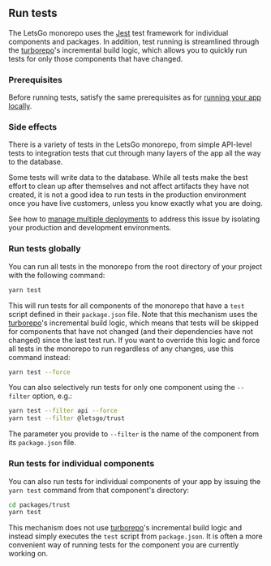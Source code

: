 ## Run tests

The LetsGo monorepo uses the [Jest](https://jestjs.io/) test framework for individual components and packages. In addition, test running is streamlined through the [turborepo](https://turbo.build/repo)'s incremental build logic, which allows you to quickly run tests for only those components that have changed.

### Prerequisites

Before running tests, satisfy the same prerequisites as for [running your app locally](./run-locally.md#prerequisities).

### Side effects

There is a variety of tests in the LetsGo monorepo, from simple API-level tests to integration tests that cut through many layers of the app all the way to the database.

Some tests will write data to the database. While all tests make the best effort to clean up after themselves and not affect artifacts they have not created, it is not a good idea to run tests in the production environment once you have live customers, unless you know exactly what you are doing.

See how to [manage multiple deployments](./manage-multiple-deployments.md) to address this issue by isolating your production and development environments.

### Run tests globally

You can run all tests in the monorepo from the root directory of your project with the following command:

```bash
yarn test
```

This will run tests for all components of the monorepo that have a `test` script defined in their `package.json` file. Note that this mechanism uses the [turborepo](https://turbo.build/repo)'s incremental build logic, which means that tests will be skipped for components that have not changed (and their dependencies have not changed) since the last test run. If you want to override this logic and force all tests in the monorepo to run regardless of any changes, use this command instead:

```bash
yarn test --force
```

You can also selectively run tests for only one component using the `--filter` option, e.g.:

```bash
yarn test --filter api --force
yarn test --filter @letsgo/trust
```

The parameter you provide to `--filter` is the name of the component from its `package.json` file.

### Run tests for individual components

You can also run tests for individual components of your app by issuing the `yarn test` command from that component's directory:

```bash
cd packages/trust
yarn test
```

This mechanism does not use [turborepo](https://turbo.build/repo)'s incremental build logic and instead simply executes the `test` script from `package.json`. It is often a more convenient way of running tests for the component you are currently working on.
